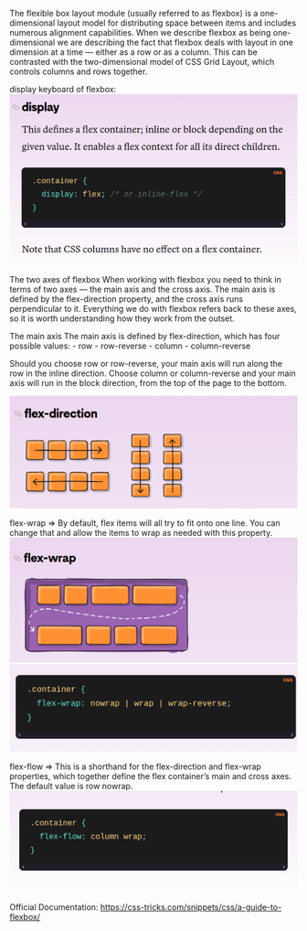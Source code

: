 The flexible box layout module (usually referred to as flexbox) is a one-dimensional layout model for distributing space between items  and includes numerous alignment capabilities.
    When we describe flexbox as being one-dimensional we are describing the fact that flexbox deals with layout in one dimension at a time — either as a row or as a column. This can be contrasted with the two-dimensional model of CSS Grid Layout, which controls columns and rows together.

display keyboard of flexbox:
![alt text](image-2.png)

The two axes of flexbox
    When working with flexbox you need to think in terms of two axes — the main axis and the cross axis. The main axis is defined by the flex-direction property, and the cross axis runs perpendicular to it. Everything we do with flexbox refers back to these axes, so it is worth understanding how they work from the outset.

The main axis
The main axis is defined by flex-direction, which has four possible values:
    - row
    - row-reverse
    - column
    - column-reverse

Should you choose row or row-reverse, your main axis will run along the row in the inline direction.
Choose column or column-reverse and your main axis will run in the block direction, from the top of the page to the bottom.

![alt text](image-1.png)

flex-wrap => By default, flex items will all try to fit onto one line. You can change that and allow the items to wrap as needed with this property.
![alt text](image-3.png)
![alt text](image-4.png)

flex-flow => This is a shorthand for the flex-direction and flex-wrap properties, which together define the flex container’s main and cross axes. The default value is row nowrap.
![alt text](image-5.png)

Official Documentation: https://css-tricks.com/snippets/css/a-guide-to-flexbox/